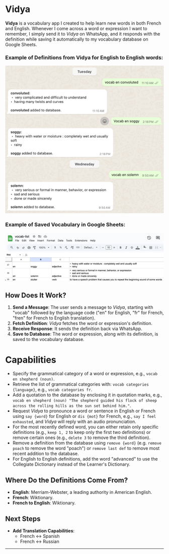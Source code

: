 # Vidya

**Vidya** is a vocabulary app I created to help learn new words in both French and English. Whenever I come across a word or expression I want to remember, I simply send it to *Vidya* on WhatsApp, and it responds with the definition while saving it automatically to my vocabulary database on Google Sheets.

### Example of Definitions from Vidya for English to English words:
![](/assets/vocab_whatpass.png)

### Example of Saved Vocabulary in Google Sheets:
![](/assets/vocab_sheet.png)

## How Does It Work?

1. **Send a Message**: The user sends a message to *Vidya*, starting with "vocab" followed by the language code ("en" for English, "fr" for French, "fren" for French to English translation).
2. **Fetch Definition**: *Vidya* fetches the word or expression's definition.
3. **Receive Response**: It sends the definition back via WhatsApp.
4. **Save to Database**: The word or expression, along with its definition, is saved to the vocabulary database.

# Capabilities

- Specify the grammatical category of a word or expression, e.g., `vocab en shepherd (noun)`.
- Retrieve the list of grammatical categories with: `vocab categories {language}`, e.g., `vocab categories fr`.
- Add a quotation to the database by enclosing it in quotation marks, e.g., `vocab en shepherd (noun) "The shepherd guided his flock of sheep across the rolling hills as the sun set behind him."`.
- Request *Vidya* to pronounce a word or sentence in English or French using `say {word}` for English or `dis {mot}` for French, e.g., `say I feel exhausted`, and *Vidya* will reply with an audio pronunciation.
- For the most recently defined word, you can either retain only specific definitions (e.g., `keep 1, 2` to keep only the first two definitions) or remove certain ones (e.g., `delete 3` to remove the third definition).
- Remove a definition from the database using `remove {word}` (e.g. `remove poach` to remove the word "poach") or `remove last def` to remove most recent addition to the database. 
- For English to English definitions, add the word "advanced" to use the Collegiate Dictionary instead of the Learner's Dictionary.

## Where Do the Definitions Come From?

- **English**: Merriam-Webster, a leading authority in American English.
- **French**: Wiktionary.
- **French to English**: Wiktionary.


## Next Steps

- **Add Translation Capabilities**:
    - French ↔ Spanish
    - French ↔ Russian

---